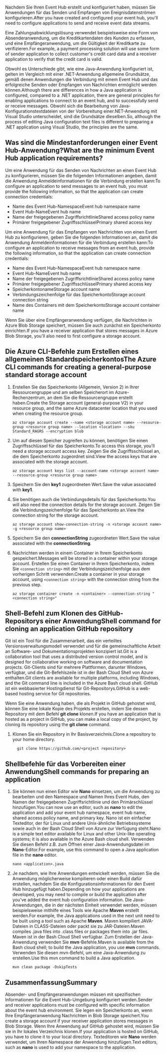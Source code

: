 <span data-ttu-id="7dcdc-101">Nachdem Sie Ihren Event Hub erstellt und konfiguriert haben, müssen Sie Anwendungen für das Senden und Empfangen von Ereignisdatenströmen konfigurieren.</span><span class="sxs-lookup"><span data-stu-id="7dcdc-101">After you have created and configured your event hub, you'll need to configure applications to send and receive event data streams.</span></span>

<span data-ttu-id="7dcdc-102">Eine Zahlungsabwicklungslösung verwendet beispielsweise eine Form von Absenderanwendung, um die Kreditkartendaten des Kunden zu erfassen, und eine Empfängeranwendung, um die Gültigkeit der Kreditkarte zu verifizieren.</span><span class="sxs-lookup"><span data-stu-id="7dcdc-102">For example, a payment processing solution will use some form of sender application to collect customer's credit card data and a receiver application to verify that the credit card is valid.</span></span>

<span data-ttu-id="7dcdc-103">Obwohl es Unterschiede gibt, wie eine Java-Anwendung konfiguriert ist, gelten im Vergleich mit einer .NET-Anwendung allgemeine Grundsätze, gemäß denen Anwendungen die Verbindung mit einem Event Hub und das erfolgreiche Senden oder Empfangen von Nachrichten ermöglicht werden können.</span><span class="sxs-lookup"><span data-stu-id="7dcdc-103">Although there are differences in how a Java application is configured, compared to a .NET application, there are general principles for enabling applications to connect to an event hub, and to successfully send or receive messages.</span></span> <span data-ttu-id="7dcdc-104">Obwohl sich die Bearbeitung von Java-Konfigurationstextdateien von der Vorbereitung einer.NET-Anwendung mit Visual Studio unterscheidet, sind die Grundsätze dieselben.</span><span class="sxs-lookup"><span data-stu-id="7dcdc-104">So, although the process of editing Java configuration text files is different to preparing a .NET application using Visual Studio, the principles are the same.</span></span>

## <a name="what-are-the-minimum-event-hub-application-requirements"></a><span data-ttu-id="7dcdc-105">Was sind die Mindestanforderungen einer Event Hub-Anwendung?</span><span class="sxs-lookup"><span data-stu-id="7dcdc-105">What are the minimum Event Hub application requirements?</span></span>

<span data-ttu-id="7dcdc-106">Um eine Anwendung für das Senden von Nachrichten an einen Event Hub zu konfigurieren, müssen Sie die folgenden Informationen angeben, damit die Anwendung Anmeldeinformationen für die Verbindung erstellen kann:</span><span class="sxs-lookup"><span data-stu-id="7dcdc-106">To configure an application to send messages to an event hub, you must provide the following information, so that the application can create connection credentials:</span></span>

- <span data-ttu-id="7dcdc-107">Name des Event Hub-Namespace</span><span class="sxs-lookup"><span data-stu-id="7dcdc-107">Event hub namespace name</span></span>
- <span data-ttu-id="7dcdc-108">Event Hub-Name</span><span class="sxs-lookup"><span data-stu-id="7dcdc-108">Event hub name</span></span>
- <span data-ttu-id="7dcdc-109">Name der freigegebenen Zugriffsrichtlinie</span><span class="sxs-lookup"><span data-stu-id="7dcdc-109">Shared access policy name</span></span>
- <span data-ttu-id="7dcdc-110">Primärer freigegebener Zugriffsschlüssel</span><span class="sxs-lookup"><span data-stu-id="7dcdc-110">Primary shared access key</span></span>

<span data-ttu-id="7dcdc-111">Um eine Anwendung für das Empfangen von Nachrichten von einen Event Hub zu konfigurieren, geben Sie die folgenden Informationen an, damit die Anwendung Anmeldeinformationen für die Verbindung erstellen kann:</span><span class="sxs-lookup"><span data-stu-id="7dcdc-111">To configure an application to receive messages from an event hub, provide the following information, so that the application can create connection credentials:</span></span>

- <span data-ttu-id="7dcdc-112">Name des Event Hub-Namespace</span><span class="sxs-lookup"><span data-stu-id="7dcdc-112">Event hub namespace name</span></span>
- <span data-ttu-id="7dcdc-113">Event Hub-Name</span><span class="sxs-lookup"><span data-stu-id="7dcdc-113">Event hub name</span></span>
- <span data-ttu-id="7dcdc-114">Name der freigegebenen Zugriffsrichtlinie</span><span class="sxs-lookup"><span data-stu-id="7dcdc-114">Shared access policy name</span></span>
- <span data-ttu-id="7dcdc-115">Primärer freigegebener Zugriffsschlüssel</span><span class="sxs-lookup"><span data-stu-id="7dcdc-115">Primary shared access key</span></span>
- <span data-ttu-id="7dcdc-116">Speicherkontoname</span><span class="sxs-lookup"><span data-stu-id="7dcdc-116">Storage account name</span></span>
- <span data-ttu-id="7dcdc-117">Verbindungszeichenfolge für das Speicherkonto</span><span class="sxs-lookup"><span data-stu-id="7dcdc-117">Storage account connection string</span></span>
- <span data-ttu-id="7dcdc-118">Name des Containers mit dem Speicherkonto</span><span class="sxs-lookup"><span data-stu-id="7dcdc-118">Storage account container name</span></span>

<span data-ttu-id="7dcdc-119">Wenn Sie über eine Empfängeranwendung verfügen, die Nachrichten in Azure Blob Storage speichert, müssen Sie auch zunächst ein Speicherkonto einrichten.</span><span class="sxs-lookup"><span data-stu-id="7dcdc-119">If you have a receiver application that stores messages in Azure Blob Storage, you'll also need to first configure a storage account.</span></span>

## <a name="the-azure-cli-commands-for-creating-a-general-purpose-standard-storage-account"></a><span data-ttu-id="7dcdc-120">Die Azure CLI-Befehle zum Erstellen eines allgemeinen Standardspeicherkontos</span><span class="sxs-lookup"><span data-stu-id="7dcdc-120">The Azure CLI commands for creating a general-purpose standard storage account</span></span>

1. <span data-ttu-id="7dcdc-121">Erstellen Sie das Speicherkonto (Allgemein, Version 2) in Ihrer Ressourcengruppe und am selben Speicherort im Azure-Rechenzentrum, an dem Sie die Ressourcengruppe erstellt haben.</span><span class="sxs-lookup"><span data-stu-id="7dcdc-121">Create the Storage account (general-purpose V2) in your resource group, and the same Azure datacenter location that you used when creating the resource group.</span></span>

    ```azurecli
    az storage account create --name <storage account name> --resource-group <resource group name> --location <location> --sku Standard_RAGRS --encryption blob
    ```

1. <span data-ttu-id="7dcdc-122">Um auf diesen Speicher zugreifen zu können, benötigen Sie einen Zugriffsschlüssel für das Speicherkonto.</span><span class="sxs-lookup"><span data-stu-id="7dcdc-122">To access this storage, you'll need a storage account access key.</span></span> <span data-ttu-id="7dcdc-123">Zeigen Sie die Zugriffsschlüssel an, die dem Speicherkonto zugeordnet sind.</span><span class="sxs-lookup"><span data-stu-id="7dcdc-123">View the access keys that are associated with the storage account.</span></span>

    ```azurecli
    az storage account keys list --account-name <storage account name> --resource-group <resource group name>
    ```

1. <span data-ttu-id="7dcdc-124">Speichern Sie den **key1** zugeordneten Wert.</span><span class="sxs-lookup"><span data-stu-id="7dcdc-124">Save the value associated with **key1**.</span></span>

1. <span data-ttu-id="7dcdc-125">Sie benötigen auch die Verbindungsdetails für das Speicherkonto.</span><span class="sxs-lookup"><span data-stu-id="7dcdc-125">You will also need the connection details for the storage account.</span></span> <span data-ttu-id="7dcdc-126">Zeigen Sie die Verbindungszeichenfolge für das Speicherkonto an.</span><span class="sxs-lookup"><span data-stu-id="7dcdc-126">View the connection string for the storage account.</span></span>

    ```azurecli
    az storage account show-connection-string -n <storage account name> -g <resource group name>
    ```

1. <span data-ttu-id="7dcdc-127">Speichern Sie den **connectionString** zugeordneten Wert.</span><span class="sxs-lookup"><span data-stu-id="7dcdc-127">Save the value associated with the **connectionString**.</span></span>

1. <span data-ttu-id="7dcdc-128">Nachrichten werden in einem Container in Ihrem Speicherkonto gespeichert.</span><span class="sxs-lookup"><span data-stu-id="7dcdc-128">Messages will be stored in a container within your storage account.</span></span> <span data-ttu-id="7dcdc-129">Erstellen Sie einen Container in Ihrem Speicherkonto, indem Sie `<connection string>` mit der Verbindungszeichenfolge aus dem vorherigen Schritt verwenden.</span><span class="sxs-lookup"><span data-stu-id="7dcdc-129">Create a container in your storage account, using `<connection string>` with the connection string from the previous step.</span></span>

    ```azurecli
    az storage container create -n <container> --connection-string "<connection string>"
    ```

## <a name="shell-command-for-cloning-an-application-github-repository"></a><span data-ttu-id="7dcdc-130">Shell-Befehl zum Klonen des GitHub-Repositorys einer Anwendung</span><span class="sxs-lookup"><span data-stu-id="7dcdc-130">Shell command for cloning an application GitHub repository</span></span>

<span data-ttu-id="7dcdc-131">Git ist ein Tool für die Zusammenarbeit, das ein verteiltes Versionsverwaltungsmodell verwendet und für die gemeinschaftliche Arbeit an Software- und Dokumentationsprojekten konzipiert ist.</span><span class="sxs-lookup"><span data-stu-id="7dcdc-131">Git is a collaboration tool that uses a distributed version control model, and is designed for collaborative working on software and documentation projects.</span></span> <span data-ttu-id="7dcdc-132">Git-Clients sind für mehrere Plattformen, darunter Windows, verfügbar, und die Git-Befehlszeile ist in der Bash Cloud Shell von Azure enthalten.</span><span class="sxs-lookup"><span data-stu-id="7dcdc-132">Git clients are available for multiple platforms, including Windows, and the Git command line is included in the Azure Bash cloud shell.</span></span> <span data-ttu-id="7dcdc-133">GitHub ist ein webbasierter Hostingdienst für Git-Repositorys.</span><span class="sxs-lookup"><span data-stu-id="7dcdc-133">GitHub is a web-based hosting service for Git repositories.</span></span> 

<span data-ttu-id="7dcdc-134">Wenn Sie eine Anwendung haben, die als Projekt in GitHub gehostet wird, können Sie eine lokale Kopie des Projekts erstellen, indem Sie dessen Repository mit dem Befehl **git clone** klonen.</span><span class="sxs-lookup"><span data-stu-id="7dcdc-134">If you have an application that is hosted as a project in GitHub, you can make a local copy of the project, by cloning its repository using the **git clone** command.</span></span>

1. <span data-ttu-id="7dcdc-135">Klonen Sie ein Repository in Ihr Basisverzeichnis.</span><span class="sxs-lookup"><span data-stu-id="7dcdc-135">Clone a repository to your home directory.</span></span>

    ```azurecli
      git clone https://github.com/<project repository>
    ```

## <a name="shell-commands-for-preparing-an-application"></a><span data-ttu-id="7dcdc-136">Shellbefehle für das Vorbereiten einer Anwendung</span><span class="sxs-lookup"><span data-stu-id="7dcdc-136">Shell commands for preparing an application</span></span>

1. <span data-ttu-id="7dcdc-137">Sie können nun einen Editor wie **Nano** einsetzen, um die Anwendung zu bearbeiten und den Namespace und Namen Ihres Event Hubs, den Namen der freigegebenen Zugriffsrichtlinie und den Primärschlüssel hinzufügen.</span><span class="sxs-lookup"><span data-stu-id="7dcdc-137">You can now use an editor, such as **nano** to edit the application and add your event hub namespace, event hub name, shared access policy name, and primary key.</span></span> <span data-ttu-id="7dcdc-138">Nano ist ein einfacher Texteditor, der für Linux und andere Unix-ähnliche Betriebssysteme sowie auch in der Bash Cloud Shell von Azure zur Verfügung steht.</span><span class="sxs-lookup"><span data-stu-id="7dcdc-138">Nano is a simple text editor available for Linux and other Unix-like operating systems; it is also available in the Azure Bash cloud shell.</span></span> <span data-ttu-id="7dcdc-139">Verwenden Sie diesen Befehl z.B. zum Öffnen einer Java-Anwendungsdatei im **Nano**-Editor.</span><span class="sxs-lookup"><span data-stu-id="7dcdc-139">For example, use this command to open a Java application file in the **nano** editor.</span></span>

    ```azurecli
    nano <application>.java
    ```

1. <span data-ttu-id="7dcdc-140">Je nachdem, wie Ihre Anwendungen entwickelt werden, müssen Sie die Anwendung möglicherweise kompilieren oder einen Build dafür erstellen, nachdem Sie die Konfigurationsinformationen für den Event Hub hinzugefügt haben.</span><span class="sxs-lookup"><span data-stu-id="7dcdc-140">Depending on how your applications are developed, you may need to compile or build the application after you've added the event hub configuration information.</span></span> <span data-ttu-id="7dcdc-141">Die Java-Anwendungen, die in der nächsten Einheit verwendet werden, müssen beispielsweise mithilfe eines Tools wie Apache **Maven** erstellt werden.</span><span class="sxs-lookup"><span data-stu-id="7dcdc-141">For example, the Java applications used in the next unit need to be built using a tool such as Apache **Maven**.</span></span> <span data-ttu-id="7dcdc-142">Maven kompiliert JAVA-Dateien in CLASS-Dateien oder packt sie zu JAR-Dateien.</span><span class="sxs-lookup"><span data-stu-id="7dcdc-142">Maven compiles .java files into .class files or packages them into .jar files.</span></span> <span data-ttu-id="7dcdc-143">Maven ist in der Bash Cloud Shell verfügbar. Zum Erstellen der Java-Anwendung verwenden Sie **mvn**-Befehle.</span><span class="sxs-lookup"><span data-stu-id="7dcdc-143">Maven is available from the Bash cloud shell; to build the Java application, you use **mvn** commands.</span></span> <span data-ttu-id="7dcdc-144">Verwenden Sie diesen mvn-Befehl, um eine Java-Anwendung zu erstellen.</span><span class="sxs-lookup"><span data-stu-id="7dcdc-144">Use this mvn command to build a Java  application.</span></span>

    ```azurecli
    mvn clean package -DskipTests
    ```

## <a name="summary"></a><span data-ttu-id="7dcdc-145">Zusammenfassung</span><span class="sxs-lookup"><span data-stu-id="7dcdc-145">Summary</span></span>

<span data-ttu-id="7dcdc-146">Absender- und Empfängeranwendungen müssen mit spezifischen Informationen für die Event Hub-Umgebung konfiguriert werden.</span><span class="sxs-lookup"><span data-stu-id="7dcdc-146">Sender and receiver applications must be configured with specific information about the event hub environment.</span></span> <span data-ttu-id="7dcdc-147">Sie legen ein Speicherkonto an, wenn Ihre Empfängeranwendung Nachrichten in Blob Storage speichert.</span><span class="sxs-lookup"><span data-stu-id="7dcdc-147">You create a storage account if your receiver application stores messages in Blob Storage.</span></span> <span data-ttu-id="7dcdc-148">Wenn Ihre Anwendung auf GitHub gehostet wird, müssen Sie sie in Ihr lokales Verzeichnis klonen.</span><span class="sxs-lookup"><span data-stu-id="7dcdc-148">If your application is hosted on GitHub, you have to clone it to your local directory.</span></span> <span data-ttu-id="7dcdc-149">Texteditoren wie **Nano** werden verwendet, um Ihren Namespace der Anwendung hinzufügen.</span><span class="sxs-lookup"><span data-stu-id="7dcdc-149">Text editors, such as **nano** is used to  add your namespace to the application.</span></span>